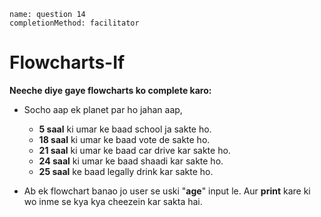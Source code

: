 ```ngMeta
name: question 14
completionMethod: facilitator
```
# Flowcharts-If

**Neeche diye gaye flowcharts ko complete karo:**

- Socho aap ek planet par ho jahan aap,
  - **5 saal** ki umar ke baad school ja sakte ho. 
  - **18 saal** ki umar ke baad vote de sakte ho. 
  - **21 saal** ki umar ke baad car drive kar sakte ho.
  - **24 saal** ki umar ke baad shaadi kar sakte ho.
  - **25 saal** ke baad legally drink kar sakte ho.

- Ab ek flowchart banao jo user se uski "**age**" input le. Aur **print** kare ki wo inme se kya kya cheezein kar sakta hai.